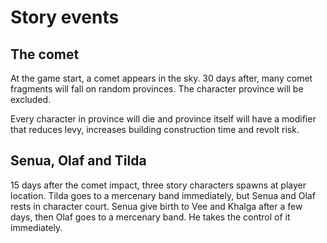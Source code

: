# Story events

## The comet

At the game start, a comet appears in the sky. 30 days after, many comet fragments
will fall on random provinces. The character province will be excluded. 

Every character in province will die and province itself will have a modifier
that reduces levy, increases building construction time and revolt risk.

## Senua, Olaf and Tilda

15 days after the comet impact, three story characters spawns at player location. Tilda goes to a mercenary band immediately, but
Senua and Olaf rests in character court. Senua give birth to Vee and Khalga after a few days, then Olaf goes to 
a mercenary band. He takes the control of it immediately.

